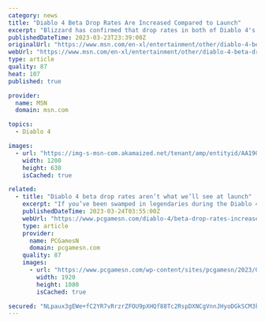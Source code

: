 ```yaml
---
category: news
title: "Diablo 4 Beta Drop Rates Are Increased Compared to Launch"
excerpt: "Blizzard has confirmed that drop rates in both of Diablo 4's betas are at increased levels compared to how they will be at launch. Earning loot is at the heart of every ARPG experience and Diablo 4 ..."
publishedDateTime: 2023-03-23T23:39:00Z
originalUrl: "https://www.msn.com/en-xl/entertainment/other/diablo-4-beta-drop-rates-are-increased-compared-to-launch/ar-AA190ni2"
webUrl: "https://www.msn.com/en-xl/entertainment/other/diablo-4-beta-drop-rates-are-increased-compared-to-launch/ar-AA190ni2"
type: article
quality: 87
heat: 107
published: true

provider:
  name: MSN
  domain: msn.com

topics:
  - Diablo 4

images:
  - url: "https://img-s-msn-com.akamaized.net/tenant/amp/entityid/AA190Ee0.img?h=630&w=1200&m=6&q=60&o=t&l=f&f=jpg"
    width: 1200
    height: 630
    isCached: true

related:
  - title: "Diablo 4 beta drop rates aren’t what we’ll see at launch"
    excerpt: "If you’ve been swamped in legendaries during the Diablo 4 beta, don’t worry, Blizzard has confirmed that the loot you’re receiving during the Diablo 4 testing phase will not be as readily available ..."
    publishedDateTime: 2023-03-24T03:55:00Z
    webUrl: "https://www.pcgamesn.com/diablo-4/beta-drop-rates-increased"
    type: article
    provider:
      name: PCGamesN
      domain: pcgamesn.com
    quality: 87
    images:
      - url: "https://www.pcgamesn.com/wp-content/sites/pcgamesn/2023/03/diablo-4-beta-drop-rates-items.jpg"
        width: 1920
        height: 1080
        isCached: true

secured: "NLpaux3gEWe+fC2YR7vRrzrZFOU9pXHQf88Tc2RspDXNCgVnnJHyoDGkSCM3k0Ls0zIIv6GOXRoORKq0wchWNSpa1poTF3IdXcPkrJEoksd8xfou3vUeiGTfX7RsGyzljcqNhUgJKyNCQ99+0eIZLJa8GyVbr/YkJYPYv+qLhtIODlLQZeC6D2RVZ1UD+34r1NY0xWTQljbDOfAQUcxkqXx0uJaJK3uEJd3n7FVULveHHKmnSQVINePysCCk0Vx/enYhHXBhAD9dRiPbE3KXUWtg+Pj2LrQVTJ85MTULPWPHYq7qThxVQFmpFaRiibfbWmIyqXAiRDMGGioNISW3HP3dIEqmbqXa7/y43Y009ks=;d/GaMRF4COSkAsHeytRyLQ=="
---
```


